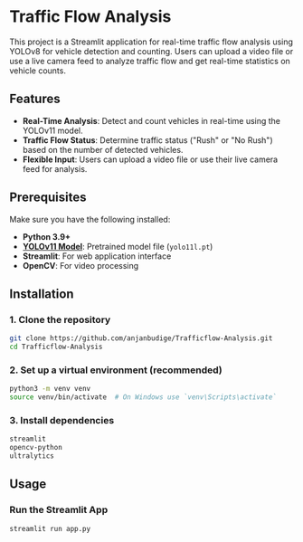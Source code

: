 # Traffic Flow Analysis

This project is a Streamlit application for real-time traffic flow analysis using YOLOv8 for vehicle detection and counting. Users can upload a video file or use a live camera feed to analyze traffic flow and get real-time statistics on vehicle counts.

## Features

- **Real-Time Analysis**: Detect and count vehicles in real-time using the YOLOv11 model.
- **Traffic Flow Status**: Determine traffic status ("Rush" or "No Rush") based on the number of detected vehicles.
- **Flexible Input**: Users can upload a video file or use their live camera feed for analysis.

## Prerequisites

Make sure you have the following installed:

- **Python 3.9+**
- **[YOLOv11 Model](https://github.com/ultralytics/ultralytics)**: Pretrained model file (`yolo11l.pt`)
- **Streamlit**: For web application interface
- **OpenCV**: For video processing

## Installation
### 1. Clone the repository

```bash
git clone https://github.com/anjanbudige/Trafficflow-Analysis.git
cd Trafficflow-Analysis
```
### 2. Set up a virtual environment (recommended)

```bash
python3 -m venv venv
source venv/bin/activate  # On Windows use `venv\Scripts\activate`
```
### 3. Install dependencies

```bash
streamlit
opencv-python
ultralytics
```

## Usage
### Run the Streamlit App

```bash
streamlit run app.py
```
